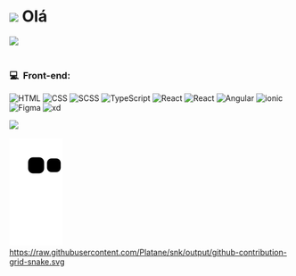 <h1><img src="https://media.giphy.com/media/hvRJCLFzcasrR4ia7z/giphy.gif" width="28"> Olá</h1>

<div>
  <!--<img height="170" src="https://github-readme-stats.vercel.app/api?username=scallopc&show_icons=true&theme=swift"/>-->
  <img height="170" src="https://github-readme-stats.vercel.app/api/top-langs/?username=scallopc&layout=compact&langs_count=7&theme=swift"/>
</div>

<br>
  
 <h3>💻 &nbsp;Front-end:</h3>

![HTML](https://img.shields.io/badge/-HTML-333333?style=flat&logo=HTML5)
![CSS](https://img.shields.io/badge/-CSS-333333?style=flat&logo=CSS3&logoColor=1572B6)
![SCSS](https://img.shields.io/badge/-SASS-333333?style=flat&logo=sass)
![TypeScript](https://img.shields.io/badge/-TypeScript-333333?style=flat&logo=typescript&logoColor=2D79C7)
![React](https://img.shields.io/badge/-React-333333?style=flat&logo=react)
![React](https://img.shields.io/badge/-React%20Native-333333?style=flat&logo=react)
![Angular](https://img.shields.io/badge/-Angular-333333?style=flat&logo=angular)
![ionic](https://img.shields.io/badge/-Ionic-333333?style=flat&logo=ionic)
![Figma](https://img.shields.io/badge/-Figma-333333?style=flat&logo=figma)
![xd](https://img.shields.io/badge/-AdobeXD-333333?style=flat&logo=adobexd)




  <a href="https://www.linkedin.com/in/jaquelinepcosta" target="_blank"><img src="https://img.shields.io/badge/-LinkedIn-%230077B5?style=for-the-badge&logo=linkedin&logoColor=white" target="_blank"></a> 
  
  <div> 
  
   ![Snake animation](https://github.com/scallopc/scallopc/blob/output/github-contribution-grid-snake.svg) 
https://raw.githubusercontent.com/Platane/snk/output/github-contribution-grid-snake.svg
  
  </div>
